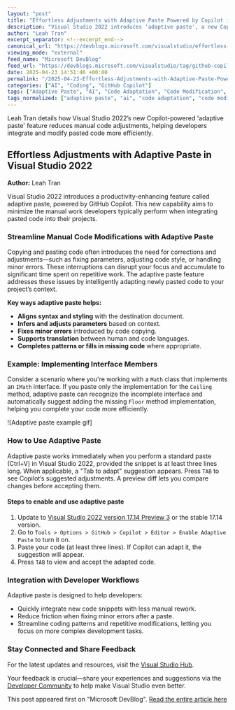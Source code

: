 ```yaml
---
layout: "post"
title: "Effortless Adjustments with Adaptive Paste Powered by Copilot in Visual Studio 2022"
description: "Visual Studio 2022 introduces 'adaptive paste', a new Copilot-powered feature that streamlines code modifications after pasting. This capability intelligently adapts pasted code to your current project's context, correcting styling, errors, and even implementing missing code patterns for faster, less tedious coding."
author: "Leah Tran"
excerpt_separator: <!--excerpt_end-->
canonical_url: "https://devblogs.microsoft.com/visualstudio/effortless-adjustments-with-an-adaptive-paste/"
viewing_mode: "external"
feed_name: "Microsoft DevBlog"
feed_url: "https://devblogs.microsoft.com/visualstudio/tag/github-copilot/feed/"
date: 2025-04-23 14:51:46 +00:00
permalink: "/2025-04-23-Effortless-Adjustments-with-Adaptive-Paste-Powered-by-Copilot-in-Visual-Studio-2022.html"
categories: ["AI", "Coding", "GitHub Copilot"]
tags: ["Adaptive Paste", "AI", "Code Adaptation", "Code Modification", "Coding", "Copilot", "Developer Productivity", "Editor Features", "GitHub Copilot", "Interface Implementation", "News", "Productivity", "Software Development", "VS", "Workflow Efficiency"]
tags_normalized: ["adaptive paste", "ai", "code adaptation", "code modification", "coding", "copilot", "developer productivity", "editor features", "github copilot", "interface implementation", "news", "productivity", "software development", "vs", "workflow efficiency"]
---
```


Leah Tran details how Visual Studio 2022’s new Copilot-powered 'adaptive paste' feature reduces manual code adjustments, helping developers integrate and modify pasted code more efficiently.<!--excerpt_end-->

## Effortless Adjustments with Adaptive Paste in Visual Studio 2022

**Author:** Leah Tran

Visual Studio 2022 introduces a productivity-enhancing feature called adaptive paste, powered by GitHub Copilot. This new capability aims to minimize the manual work developers typically perform when integrating pasted code into their projects.

### Streamline Manual Code Modifications with Adaptive Paste

Copying and pasting code often introduces the need for corrections and adjustments—such as fixing parameters, adjusting code style, or handling minor errors. These interruptions can disrupt your focus and accumulate to significant time spent on repetitive work. The adaptive paste feature addresses these issues by intelligently adapting newly pasted code to your project’s context.

**Key ways adaptive paste helps:**

- **Aligns syntax and styling** with the destination document.
- **Infers and adjusts parameters** based on context.
- **Fixes minor errors** introduced by code copying.
- **Supports translation** between human and code languages.
- **Completes patterns or fills in missing code** where appropriate.

### Example: Implementing Interface Members

Consider a scenario where you're working with a `Math` class that implements an `IMath` interface. If you paste only the implementation for the `Ceiling` method, adaptive paste can recognize the incomplete interface and automatically suggest adding the missing `Floor` method implementation, helping you complete your code more efficiently.

![Adaptive paste example gif]

### How to Use Adaptive Paste

Adaptive paste works immediately when you perform a standard paste (Ctrl+V) in Visual Studio 2022, provided the snippet is at least three lines long. When applicable, a "Tab to adapt" suggestion appears. Press `TAB` to see Copilot’s suggested adjustments. A preview diff lets you compare changes before accepting them.

#### Steps to enable and use adaptive paste

1. Update to [Visual Studio 2022 version 17.14 Preview 3](https://visualstudio.microsoft.com/vs/preview/) or the stable 17.14 version.
2. Go to `Tools > Options > GitHub > Copilot > Editor > Enable Adaptive Paste` to turn it on.
3. Paste your code (at least three lines). If Copilot can adapt it, the suggestion will appear.
4. Press `TAB` to view and accept the adapted code.

### Integration with Developer Workflows

Adaptive paste is designed to help developers:

- Quickly integrate new code snippets with less manual rework.
- Reduce friction when fixing minor errors after a paste.
- Streamline coding patterns and repetitive modifications, letting you focus on more complex development tasks.

### Stay Connected and Share Feedback

For the latest updates and resources, visit the [Visual Studio Hub](https://visualstudio.microsoft.com/hub/).

Your feedback is crucial—share your experiences and suggestions via the [Developer Community](https://developercommunity.visualstudio.com/VisualStudio) to help make Visual Studio even better.

This post appeared first on "Microsoft DevBlog". [Read the entire article here](https://devblogs.microsoft.com/visualstudio/effortless-adjustments-with-an-adaptive-paste/)
